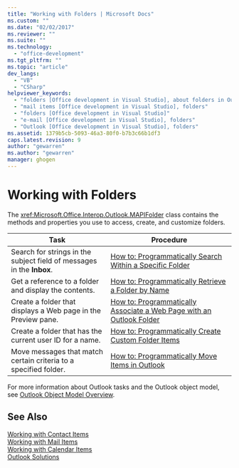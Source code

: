 ```yaml
---
title: "Working with Folders | Microsoft Docs"
ms.custom: ""
ms.date: "02/02/2017"
ms.reviewer: ""
ms.suite: ""
ms.technology: 
  - "office-development"
ms.tgt_pltfrm: ""
ms.topic: "article"
dev_langs: 
  - "VB"
  - "CSharp"
helpviewer_keywords: 
  - "folders [Office development in Visual Studio], about folders in Outlook"
  - "mail items [Office development in Visual Studio], folders"
  - "folders [Office development in Visual Studio]"
  - "e-mail [Office development in Visual Studio], folders"
  - "Outlook [Office development in Visual Studio], folders"
ms.assetid: 1379b5cb-5093-46a3-80f0-b7b3c66b1df3
caps.latest.revision: 9
author: "gewarren"
ms.author: "gewarren"
manager: ghogen
---
```

# Working with Folders
  The <xref:Microsoft.Office.Interop.Outlook.MAPIFolder> class contains the methods and properties you use to access, create, and customize folders.  
  
|Task|Procedure|  
|----------|---------------|  
|Search for strings in the subject field of messages in the **Inbox**.|[How to: Programmatically Search Within a Specific Folder](../vsto/how-to-programmatically-search-within-a-specific-folder.md)|  
|Get a reference to a folder and display the contents.|[How to: Programmatically Retrieve a Folder by Name](../vsto/how-to-programmatically-retrieve-a-folder-by-name.md)|  
|Create a folder that displays a Web page in the Preview pane.|[How to: Programmatically Associate a Web Page with an Outlook Folder](../vsto/how-to-programmatically-associate-a-web-page-with-an-outlook-folder.md)|  
|Create a folder that has the current user ID for a name.|[How to: Programmatically Create Custom Folder Items](../vsto/how-to-programmatically-create-custom-folder-items.md)|  
|Move messages that match certain criteria to a specified folder.|[How to: Programmatically Move Items in Outlook](../vsto/how-to-programmatically-move-items-in-outlook.md)|  
  
 For more information about Outlook tasks and the Outlook object model, see [Outlook Object Model Overview](../vsto/outlook-object-model-overview.md).  
  
## See Also  
 [Working with Contact Items](../vsto/working-with-contact-items.md)   
 [Working with Mail Items](../vsto/working-with-mail-items.md)   
 [Working with Calendar Items](../vsto/working-with-calendar-items.md)   
 [Outlook Solutions](../vsto/outlook-solutions.md)  
  
  